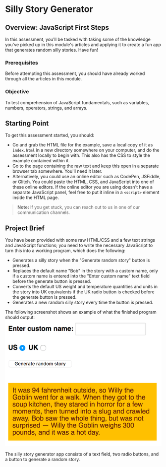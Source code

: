 # Silly Story Generator

## Overview: JavaScript First Steps

In this assessment, you'll be tasked with taking some of the knowledge you've picked up in this module's articles and applying it to create a fun app that generates random silly stories. Have fun!

### Prerequisites

Before attempting this assessment, you should have already worked through all the articles in this module.

### Objective

To test comprehension of JavaScript fundamentals, such as variables, numbers, operators, strings, and arrays.

## Starting Point

To get this assessment started, you should:

- Go and grab the HTML file for the example, save a local copy of it as `index.html` in a new directory somewhere on your computer, and do the assessment locally to begin with. This also has the CSS to style the example contained within it.
- Go to the page containing the raw text and keep this open in a separate browser tab somewhere. You'll need it later.
- Alternatively, you could use an online editor such as CodePen, JSFiddle, or Glitch. You could paste the HTML, CSS, and JavaScript into one of these online editors. If the online editor you are using doesn't have a separate JavaScript panel, feel free to put it inline in a `<script>` element inside the HTML page.

> **Note:** If you get stuck, you can reach out to us in one of our communication channels.

## Project Brief

You have been provided with some raw HTML/CSS and a few text strings and JavaScript functions; you need to write the necessary JavaScript to turn this into a working program, which does the following:

- Generates a silly story when the "Generate random story" button is pressed.
- Replaces the default name "Bob" in the story with a custom name, only if a custom name is entered into the "Enter custom name" text field before the generate button is pressed.
- Converts the default US weight and temperature quantities and units in the story into UK equivalents if the UK radio button is checked before the generate button is pressed.
- Generates a new random silly story every time the button is pressed.

The following screenshot shows an example of what the finished program should output:
![Screenshot of how the example should look after completing the assessment](sillystory.png)

The silly story generator app consists of a text field, two radio buttons, and a button to generate a random story.


